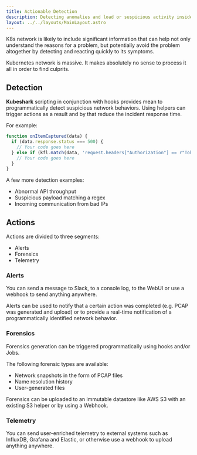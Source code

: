 ```yaml
---
title: Actionable Detection
description: Detecting anomalies and load or suspicious activity inside the Kubernetes network.
layout: ../../layouts/MainLayout.astro
---
```


K8s network is likely to include significant information that can help not only understand the reasons for a problem, but potentially avoid the problem altogether by detecting and reacting quickly to its symptoms.

Kubernetes network is massive. It makes absolutely no sense to process it all in order to find culprits.

## Detection

**Kubeshark** scripting in conjunction with hooks provides mean to programmatically detect suspicious network behaviors. Using helpers can trigger actions as a result and by that reduce the incident response time.

For example:
```js
function onItemCaptured(data) {
  if (data.response.status === 500) {
    // Your code goes here
  } else if (kfl.match(data, 'request.headers["Authorization"] == r"Token.*" and src.ip != "192.168.49.2"')) {
    // Your code goes here
  }
}
```
A few more detection examples:
- Abnormal API throughput
- Suspicious payload matching a regex
- Incoming communication from bad IPs

## Actions

Actions are divided to three segments:
- Alerts
- Forensics
- Telemetry

### Alerts

You can send a message to Slack, to a console log, to the WebUI or use a webhook to send anything anywhere.

Alerts can be used to notify that a certain action was completed (e.g. PCAP was generated and upload) or to provide a real-time notification of a programmatically identified network behavior.

### Forensics

Forensics generation can be triggered programmatically using hooks and/or Jobs.

The following forensic types are available:
- Network snapshots in the form of PCAP files
- Name resolution history
- User-generated files

Forensics can be uploaded to an immutable datastore like AWS S3 with an existing S3 helper or by using a Webhook.

### Telemetry

You can send user-enriched telemetry to external systems such as InfluxDB, Grafana and Elastic, or otherwise use a webhook to upload anything anywhere.
